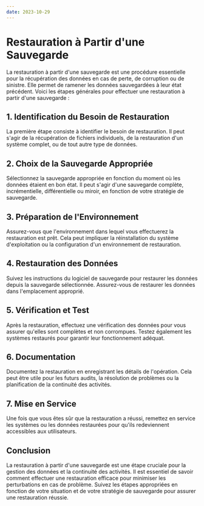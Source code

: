 ```yaml
---
date: 2023-10-29
---
```

# Restauration à Partir d'une Sauvegarde

La restauration à partir d'une sauvegarde est une procédure essentielle pour la récupération des données en cas de perte, de corruption ou de sinistre. Elle permet de ramener les données sauvegardées à leur état précédent. Voici les étapes générales pour effectuer une restauration à partir d'une sauvegarde :

## 1. Identification du Besoin de Restauration

La première étape consiste à identifier le besoin de restauration. Il peut s'agir de la récupération de fichiers individuels, de la restauration d'un système complet, ou de tout autre type de données.

## 2. Choix de la Sauvegarde Appropriée

Sélectionnez la sauvegarde appropriée en fonction du moment où les données étaient en bon état. Il peut s'agir d'une sauvegarde complète, incrémentielle, différentielle ou miroir, en fonction de votre stratégie de sauvegarde.

## 3. Préparation de l'Environnement

Assurez-vous que l'environnement dans lequel vous effectuerez la restauration est prêt. Cela peut impliquer la réinstallation du système d'exploitation ou la configuration d'un environnement de restauration.

## 4. Restauration des Données

Suivez les instructions du logiciel de sauvegarde pour restaurer les données depuis la sauvegarde sélectionnée. Assurez-vous de restaurer les données dans l'emplacement approprié.

## 5. Vérification et Test

Après la restauration, effectuez une vérification des données pour vous assurer qu'elles sont complètes et non corrompues. Testez également les systèmes restaurés pour garantir leur fonctionnement adéquat.

## 6. Documentation

Documentez la restauration en enregistrant les détails de l'opération. Cela peut être utile pour les futurs audits, la résolution de problèmes ou la planification de la continuité des activités.

## 7. Mise en Service

Une fois que vous êtes sûr que la restauration a réussi, remettez en service les systèmes ou les données restaurées pour qu'ils redeviennent accessibles aux utilisateurs.

## Conclusion

La restauration à partir d'une sauvegarde est une étape cruciale pour la gestion des données et la continuité des activités. Il est essentiel de savoir comment effectuer une restauration efficace pour minimiser les perturbations en cas de problème. Suivez les étapes appropriées en fonction de votre situation et de votre stratégie de sauvegarde pour assurer une restauration réussie.

